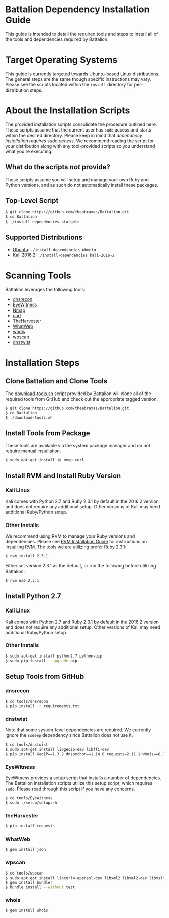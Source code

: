 Battalion Dependency Installation Guide
=======================================

This guide is intended to detail the required tools and steps to install all of the
tools and dependencies required by Battalion.

# Target Operating Systems

This guide is currently targeted towards Ubuntu-based Linux distributions. The general steps are the same though specific instructions may vary. Please see the scripts located within the `install` directory for per-distribution steps.

# About the Installation Scripts

The provided installation scripts consolidate the procedure outlined here. These scripts assume that the current user has `sudo` access and starts within the desired directory. Please keep in mind that _dependency installation requires sudo access_. We recommend reading the script for your distribution along with any tool-provided scripts so you understand what you're executing.

## What do the scripts _not_ provide?

These scripts assume you will setup and manage your own Ruby and Python versions, and as such do not automatically install these packages.

## Top-Level Script

```bash
$ git clone https://github.com/theabraxas/Battalion.git
$ cd Battalion
$ ./install-dependencies <target>
```

## Supported Distributions

- [Ubuntu](install/install-ubuntu.sh): `./install-dependencies ubuntu`
- [Kali 2016.2](install/install-kali-2016-2.sh): `./install-dependencies kali-2016-2`

# Scanning Tools

Battalion leverages the following tools:

- [dnsrecon](https://github.com/darkoperator/dnsrecon)
- [EyeWitness](https://github.com/ChrisTruncer/EyeWitness)
- [Nmap](https://nmap.org/)
- [curl](https://curl.haxx.se/)
- [TheHarvester](https://github.com/laramies/theHarvester)
- [WhatWeb](https://github.com/urbanadventurer/WhatWeb)
- [whois](https://github.com/weppos/whois)
- [wpscan](https://github.com/wpscanteam/wpscan)
- [dnstwist](https://github.com/elceef/dnstwist)

# Installation Steps

## Clone Battalion and Clone Tools

The [download-tools.sh](download-tools.sh) script provided by Battalion will clone all of the required tools from GitHub and check out the appropriate tagged version.

```bash
$ git clone https://github.com/theabraxas/Battalion.git
$ cd Battalion
$ ./download-tools.sh
```

## Install Tools from Package

These tools are available via the system package manager and do not require manual installation.

```bash
$ sudo apt-get install jq nmap curl
```

## Install RVM and Install Ruby Version

### Kali Linux

Kali comes with Python 2.7 and Ruby 2.3.1 by default in the 2016.2 version and does not require any additional setup. Other versions of Kali may need additional Ruby/Python setup.

### Other Installs

We recommend using RVM to manage your Ruby versions and dependencies. Please see [RVM Installation Guide](https://rvm.io/rvm/install) for instructions on installing RVM. The tools we are utilizing prefer Ruby 2.3.1:

```bash
$ rvm install 2.3.1
```

Either set version 2.3.1 as the default, or run the following before utilizing Battalion:

```bash
$ rvm use 2.3.1
```

## Install Python 2.7 

### Kali Linux

Kali comes with Python 2.7 and Ruby 2.3.1 by default in the 2016.2 version and does not require any additional setup. Other versions of Kali may need additional Ruby/Python setup.

### Other Installs

```bash
$ sudo apt-get install python2.7 python-pip
$ sudo pip install --upgrade pip
```

## Setup Tools from GitHub

### dnsrecon

```bash
$ cd tools/dnsrecon
$ pip install -r requirements.txt
```

### dnstwist

Note that some system-level dependencies are required. We currently ignore the `ssdeep` dependency since Battalion does not use it.

```bash
$ cd tools/dnstwist
$ sudo apt-get install libgeoip-dev libffi-dev
$ pip install GeoIP==1.3.2 dnspython==1.14.0 requests=2.11.1 whois==0.7
```

### EyeWitness

EyeWitness provides a setup script that installs a number of dependencies. The Battalion installation scripts utilize this setup script, which requires `sudo`. Please read through this script if you have any concerns.

```bash
$ cd tools/EyeWitness
$ sudo ./setup/setup.sh
```

### theHarvester

```bash
$ pip install requests
```

### WhatWeb

```bash
$ gem install json
```

### wpscan

```bash
$ cd tools/wpscan
$ sudo apt-get install libcurl4-openssl-dev libxml2 libxml2-dev libxslt1-dev build-essential libgmp-dev zlib1g-dev
$ gem install bundler
$ bundle install --without test
```

### whois

```bash
$ gem install whois
```
